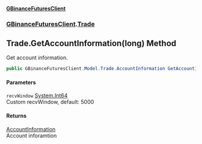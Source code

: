 #### [GBinanceFuturesClient](./index.md 'index')
### [GBinanceFuturesClient](./GBinanceFuturesClient.md 'GBinanceFuturesClient').[Trade](./GBinanceFuturesClient-Trade.md 'GBinanceFuturesClient.Trade')
## Trade.GetAccountInformation(long) Method
Get account information.  
```csharp
public GBinanceFuturesClient.Model.Trade.AccountInformation GetAccountInformation(long recvWindow=5000L);
```
#### Parameters
<a name='GBinanceFuturesClient-Trade-GetAccountInformation(long)-recvWindow'></a>
`recvWindow` [System.Int64](https://docs.microsoft.com/en-us/dotnet/api/System.Int64 'System.Int64')  
Custom recvWindow, default: 5000  
  
#### Returns
[AccountInformation](./GBinanceFuturesClient-Model-Trade-AccountInformation.md 'GBinanceFuturesClient.Model.Trade.AccountInformation')  
Account inforamtion  
